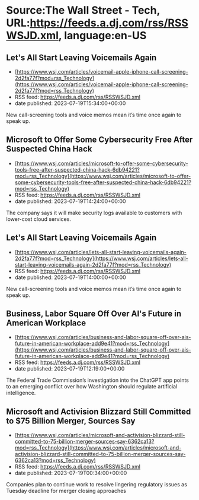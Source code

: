 # Source:The Wall Street - Tech, URL:https://feeds.a.dj.com/rss/RSSWSJD.xml, language:en-US

## Let's All Start Leaving Voicemails Again
 - [https://www.wsj.com/articles/voicemail-apple-iphone-call-screening-2d2fa77f?mod=rss_Technology](https://www.wsj.com/articles/voicemail-apple-iphone-call-screening-2d2fa77f?mod=rss_Technology)
 - RSS feed: https://feeds.a.dj.com/rss/RSSWSJD.xml
 - date published: 2023-07-19T15:34:00+00:00

New call-screening tools and voice memos mean it’s time once again to speak up.

## Microsoft to Offer Some Cybersecurity Free After Suspected China Hack
 - [https://www.wsj.com/articles/microsoft-to-offer-some-cybersecurity-tools-free-after-suspected-china-hack-6db94221?mod=rss_Technology](https://www.wsj.com/articles/microsoft-to-offer-some-cybersecurity-tools-free-after-suspected-china-hack-6db94221?mod=rss_Technology)
 - RSS feed: https://feeds.a.dj.com/rss/RSSWSJD.xml
 - date published: 2023-07-19T14:24:00+00:00

The company says it will make security logs available to customers with lower-cost cloud services.

## Let's All Start Leaving Voicemails Again
 - [https://www.wsj.com/articles/lets-all-start-leaving-voicemails-again-2d2fa77f?mod=rss_Technology](https://www.wsj.com/articles/lets-all-start-leaving-voicemails-again-2d2fa77f?mod=rss_Technology)
 - RSS feed: https://feeds.a.dj.com/rss/RSSWSJD.xml
 - date published: 2023-07-19T14:00:00+00:00

New call-screening tools and voice memos mean it’s time once again to speak up.

## Business, Labor Square Off Over AI's Future in American Workplace
 - [https://www.wsj.com/articles/business-and-labor-square-off-over-ais-future-in-american-workplace-add9e41?mod=rss_Technology](https://www.wsj.com/articles/business-and-labor-square-off-over-ais-future-in-american-workplace-add9e41?mod=rss_Technology)
 - RSS feed: https://feeds.a.dj.com/rss/RSSWSJD.xml
 - date published: 2023-07-19T12:19:00+00:00

The Federal Trade Commission’s investigation into the ChatGPT app points to an emerging conflict over how Washington should regulate artificial intelligence.

## Microsoft and Activision Blizzard Still Committed to $75 Billion Merger, Sources Say
 - [https://www.wsj.com/articles/microsoft-and-activision-blizzard-still-committed-to-75-billion-merger-sources-say-6362ca13?mod=rss_Technology](https://www.wsj.com/articles/microsoft-and-activision-blizzard-still-committed-to-75-billion-merger-sources-say-6362ca13?mod=rss_Technology)
 - RSS feed: https://feeds.a.dj.com/rss/RSSWSJD.xml
 - date published: 2023-07-19T00:34:00+00:00

Companies plan to continue work to resolve lingering regulatory issues as Tuesday deadline for merger closing approaches

